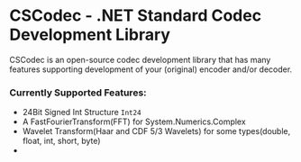 # CSCodec - .NET Standard Codec Development Library #
CSCodec is an open-source codec development library that has many features supporting development of your (original) encoder and/or decoder.

### Currently Supported Features: ###
- 24Bit Signed Int Structure `Int24`
- A FastFourierTransform(FFT) for System.Numerics.Complex
- Wavelet Transform(Haar and CDF 5/3 Wavelets) for some types(double, float, int, short, byte)
-
